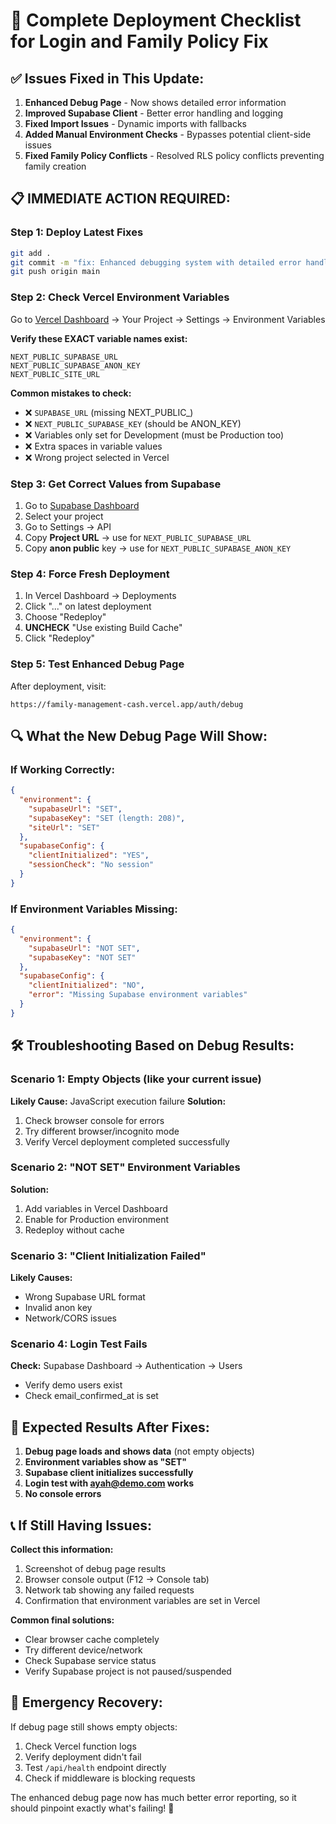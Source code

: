 # 🚀 Complete Deployment Checklist for Login and Family Policy Fix

## ✅ Issues Fixed in This Update:

1. **Enhanced Debug Page** - Now shows detailed error information
2. **Improved Supabase Client** - Better error handling and logging
3. **Fixed Import Issues** - Dynamic imports with fallbacks
4. **Added Manual Environment Checks** - Bypasses potential client-side issues
5. **Fixed Family Policy Conflicts** - Resolved RLS policy conflicts preventing family creation

## 📋 IMMEDIATE ACTION REQUIRED:

### Step 1: Deploy Latest Fixes
```bash
git add .
git commit -m "fix: Enhanced debugging system with detailed error handling"
git push origin main
```

### Step 2: Check Vercel Environment Variables
Go to [Vercel Dashboard](https://vercel.com/dashboard) → Your Project → Settings → Environment Variables

**Verify these EXACT variable names exist:**
```
NEXT_PUBLIC_SUPABASE_URL
NEXT_PUBLIC_SUPABASE_ANON_KEY  
NEXT_PUBLIC_SITE_URL
```

**Common mistakes to check:**
- ❌ `SUPABASE_URL` (missing NEXT_PUBLIC_)
- ❌ `NEXT_PUBLIC_SUPABASE_KEY` (should be ANON_KEY)
- ❌ Variables only set for Development (must be Production too)
- ❌ Extra spaces in variable values
- ❌ Wrong project selected in Vercel

### Step 3: Get Correct Values from Supabase
1. Go to [Supabase Dashboard](https://supabase.com/dashboard)
2. Select your project
3. Go to Settings → API
4. Copy **Project URL** → use for `NEXT_PUBLIC_SUPABASE_URL`
5. Copy **anon public** key → use for `NEXT_PUBLIC_SUPABASE_ANON_KEY`

### Step 4: Force Fresh Deployment
1. In Vercel Dashboard → Deployments
2. Click "..." on latest deployment
3. Choose "Redeploy"
4. **UNCHECK** "Use existing Build Cache"
5. Click "Redeploy"

### Step 5: Test Enhanced Debug Page
After deployment, visit:
```
https://family-management-cash.vercel.app/auth/debug
```

## 🔍 What the New Debug Page Will Show:

### If Working Correctly:
```json
{
  "environment": {
    "supabaseUrl": "SET",
    "supabaseKey": "SET (length: 208)", 
    "siteUrl": "SET"
  },
  "supabaseConfig": {
    "clientInitialized": "YES",
    "sessionCheck": "No session"
  }
}
```

### If Environment Variables Missing:
```json
{
  "environment": {
    "supabaseUrl": "NOT SET",
    "supabaseKey": "NOT SET"
  },
  "supabaseConfig": {
    "clientInitialized": "NO",
    "error": "Missing Supabase environment variables"
  }
}
```

## 🛠️ Troubleshooting Based on Debug Results:

### Scenario 1: Empty Objects (like your current issue)
**Likely Cause:** JavaScript execution failure
**Solution:** 
1. Check browser console for errors
2. Try different browser/incognito mode
3. Verify Vercel deployment completed successfully

### Scenario 2: "NOT SET" Environment Variables
**Solution:**
1. Add variables in Vercel Dashboard
2. Enable for Production environment
3. Redeploy without cache

### Scenario 3: "Client Initialization Failed"
**Likely Causes:**
- Wrong Supabase URL format
- Invalid anon key
- Network/CORS issues

### Scenario 4: Login Test Fails
**Check:** Supabase Dashboard → Authentication → Users
- Verify demo users exist
- Check email_confirmed_at is set

## 🎯 Expected Results After Fixes:

1. **Debug page loads and shows data** (not empty objects)
2. **Environment variables show as "SET"**
3. **Supabase client initializes successfully**
4. **Login test with ayah@demo.com works**
5. **No console errors**

## 📞 If Still Having Issues:

**Collect this information:**
1. Screenshot of debug page results
2. Browser console output (F12 → Console tab)
3. Network tab showing any failed requests
4. Confirmation that environment variables are set in Vercel

**Common final solutions:**
- Clear browser cache completely
- Try different device/network
- Check Supabase service status
- Verify Supabase project is not paused/suspended

## 🚨 Emergency Recovery:

If debug page still shows empty objects:
1. Check Vercel function logs
2. Verify deployment didn't fail
3. Test `/api/health` endpoint directly
4. Check if middleware is blocking requests

The enhanced debug page now has much better error reporting, so it should pinpoint exactly what's failing! 🎉